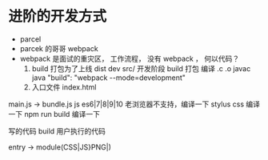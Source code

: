# 进阶的开发方式

- parcel
- parcek 的哥哥 webpack
- webpack 是面试的重灾区，
  工作流程， 没有 webpack ， 何以代码？
  1. build 打包为了上线 dist        dev src/ 开发阶段
    build 打包 编译 .c .o javac java
    "build": "webpack --mode=development"
  2. 入口文件 index.html

main.js -> bundle.js
js es6|7|8|9|10  老浏览器不支持，编译一下
stylus css 编译一下 npm run build 编译一下

写的代码 build 用户执行的代码

entry -> module(CSS|JS}PNG|)